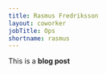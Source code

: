 ```yaml
---
title: Rasmus Fredriksson
layout: coworker
jobTitle: Ops
shortname: rasmus
---
```


This is a **blog post**